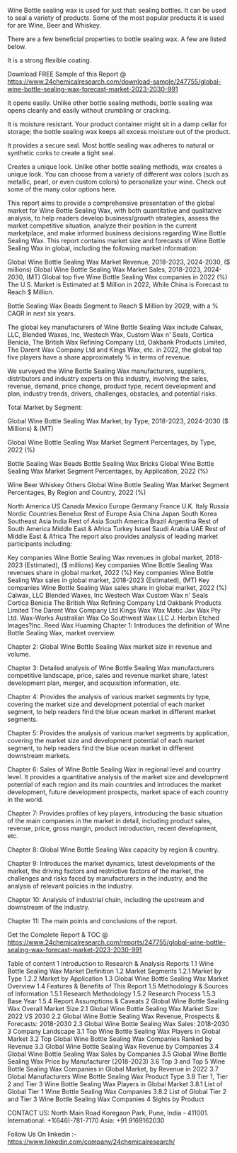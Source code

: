 Wine Bottle sealing wax is used for just that: sealing bottles. It can be used to seal a variety of products. Some of the most popular products it is used for are Wine, Beer and Whiskey.

There are a few beneficial properties to bottle sealing wax. A few are listed below.

It is a strong flexible coating.

Download FREE Sample of this Report @ https://www.24chemicalresearch.com/download-sample/247755/global-wine-bottle-sealing-wax-forecast-market-2023-2030-991

It opens easily. Unlike other bottle sealing methods, bottle sealing wax opens cleanly and easily without crumbling or cracking.

It is moisture resistant. Your product container might sit in a damp cellar for storage; the bottle sealing wax keeps all excess moisture out of the product.

It provides a secure seal. Most bottle sealing wax adheres to natural or synthetic corks to create a tight seal.

Creates a unique look. Unlike other bottle sealing methods, wax creates a unique look. You can choose from a variety of different wax colors (such as metallic, pearl, or even custom colors) to personalize your wine. Check out some of the many color options here.

This report aims to provide a comprehensive presentation of the global market for Wine Bottle Sealing Wax, with both quantitative and qualitative analysis, to help readers develop business/growth strategies, assess the market competitive situation, analyze their position in the current marketplace, and make informed business decisions regarding Wine Bottle Sealing Wax. This report contains market size and forecasts of Wine Bottle Sealing Wax in global, including the following market information:

Global Wine Bottle Sealing Wax Market Revenue, 2018-2023, 2024-2030, ($ millions)
Global Wine Bottle Sealing Wax Market Sales, 2018-2023, 2024-2030, (MT)
Global top five Wine Bottle Sealing Wax companies in 2022 (%)
The U.S. Market is Estimated at $ Million in 2022, While China is Forecast to Reach $ Million.

Bottle Sealing Wax Beads Segment to Reach $ Million by 2029, with a % CAGR in next six years.

The global key manufacturers of Wine Bottle Sealing Wax include Calwax, LLC, Blended Waxes, Inc, Westech Wax, Custom Wax n' Seals, Cortica Benicia, The British Wax Refining Company Ltd, Oakbank Products Limited, The Darent Wax Company Ltd and Kings Wax, etc. in 2022, the global top five players have a share approximately % in terms of revenue.

We surveyed the Wine Bottle Sealing Wax manufacturers, suppliers, distributors and industry experts on this industry, involving the sales, revenue, demand, price change, product type, recent development and plan, industry trends, drivers, challenges, obstacles, and potential risks.

Total Market by Segment:

Global Wine Bottle Sealing Wax Market, by Type, 2018-2023, 2024-2030 ($ Millions) & (MT)

Global Wine Bottle Sealing Wax Market Segment Percentages, by Type, 2022 (%)

Bottle Sealing Wax Beads
Bottle Sealing Wax Bricks
Global Wine Bottle Sealing Wax Market Segment Percentages, by Application, 2022 (%)

Wine
Beer
Whiskey
Others
Global Wine Bottle Sealing Wax Market Segment Percentages, By Region and Country, 2022 (%)

North America
US
Canada
Mexico
Europe
Germany
France
U.K.
Italy
Russia
Nordic Countries
Benelux
Rest of Europe
Asia
China
Japan
South Korea
Southeast Asia
India
Rest of Asia
South America
Brazil
Argentina
Rest of South America
Middle East & Africa
Turkey
Israel
Saudi Arabia
UAE
Rest of Middle East & Africa
The report also provides analysis of leading market participants including:

Key companies Wine Bottle Sealing Wax revenues in global market, 2018-2023 (Estimated), ($ millions)
Key companies Wine Bottle Sealing Wax revenues share in global market, 2022 (%)
Key companies Wine Bottle Sealing Wax sales in global market, 2018-2023 (Estimated), (MT)
Key companies Wine Bottle Sealing Wax sales share in global market, 2022 (%)
Calwax, LLC
Blended Waxes, Inc
Westech Wax
Custom Wax n' Seals
Cortica Benicia
The British Wax Refining Company Ltd
Oakbank Products Limited
The Darent Wax Company Ltd
Kings Wax
Wax Matic
Jax Wax Pty Ltd.
Wax-Works
Australian Wax Co
Southwest Wax LLC
J. Herbin
Etched Images?Inc.
Reed Wax
Huaming
Chapter 1: Introduces the definition of Wine Bottle Sealing Wax, market overview.

Chapter 2: Global Wine Bottle Sealing Wax market size in revenue and volume.

Chapter 3: Detailed analysis of Wine Bottle Sealing Wax manufacturers competitive landscape, price, sales and revenue market share, latest development plan, merger, and acquisition information, etc.

Chapter 4: Provides the analysis of various market segments by type, covering the market size and development potential of each market segment, to help readers find the blue ocean market in different market segments.

Chapter 5: Provides the analysis of various market segments by application, covering the market size and development potential of each market segment, to help readers find the blue ocean market in different downstream markets.

Chapter 6: Sales of Wine Bottle Sealing Wax in regional level and country level. It provides a quantitative analysis of the market size and development potential of each region and its main countries and introduces the market development, future development prospects, market space of each country in the world.

Chapter 7: Provides profiles of key players, introducing the basic situation of the main companies in the market in detail, including product sales, revenue, price, gross margin, product introduction, recent development, etc.

Chapter 8: Global Wine Bottle Sealing Wax capacity by region & country.

Chapter 9: Introduces the market dynamics, latest developments of the market, the driving factors and restrictive factors of the market, the challenges and risks faced by manufacturers in the industry, and the analysis of relevant policies in the industry.

Chapter 10: Analysis of industrial chain, including the upstream and downstream of the industry.

Chapter 11: The main points and conclusions of the report.

Get the Complete Report & TOC @ https://www.24chemicalresearch.com/reports/247755/global-wine-bottle-sealing-wax-forecast-market-2023-2030-991

Table of content
1 Introduction to Research & Analysis Reports
1.1 Wine Bottle Sealing Wax Market Definition
1.2 Market Segments
1.2.1 Market by Type
1.2.2 Market by Application
1.3 Global Wine Bottle Sealing Wax Market Overview
1.4 Features & Benefits of This Report
1.5 Methodology & Sources of Information
1.5.1 Research Methodology
1.5.2 Research Process
1.5.3 Base Year
1.5.4 Report Assumptions & Caveats
2 Global Wine Bottle Sealing Wax Overall Market Size
2.1 Global Wine Bottle Sealing Wax Market Size: 2022 VS 2030
2.2 Global Wine Bottle Sealing Wax Revenue, Prospects & Forecasts: 2018-2030
2.3 Global Wine Bottle Sealing Wax Sales: 2018-2030
3 Company Landscape
3.1 Top Wine Bottle Sealing Wax Players in Global Market
3.2 Top Global Wine Bottle Sealing Wax Companies Ranked by Revenue
3.3 Global Wine Bottle Sealing Wax Revenue by Companies
3.4 Global Wine Bottle Sealing Wax Sales by Companies
3.5 Global Wine Bottle Sealing Wax Price by Manufacturer (2018-2023)
3.6 Top 3 and Top 5 Wine Bottle Sealing Wax Companies in Global Market, by Revenue in 2022
3.7 Global Manufacturers Wine Bottle Sealing Wax Product Type
3.8 Tier 1, Tier 2 and Tier 3 Wine Bottle Sealing Wax Players in Global Market
3.8.1 List of Global Tier 1 Wine Bottle Sealing Wax Companies
3.8.2 List of Global Tier 2 and Tier 3 Wine Bottle Sealing Wax Companies
4 Sights by Product

CONTACT US:
North Main Road Koregaon Park, Pune, India - 411001.
International: +1(646)-781-7170
Asia: +91 9169162030

Follow Us On linkedin :- https://www.linkedin.com/company/24chemicalresearch/
